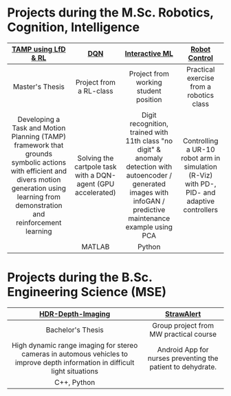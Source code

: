 # Projects during the M.Sc. Robotics, Cognition, Intelligence


[TAMP using LfD & RL](https://github.com/domi20u/Projects/tree/master/TAMP%20using%20LfD%20%26%20RL)          |  [DQN](https://github.com/domi20u/Projects/tree/master/DQN)       | [Interactive ML](https://github.com/domi20u/Projects/tree/master/Interactive%20ML)  |   [Robot Control](https://github.com/domi20u/Projects/tree/master/Robot%20Control)
:-------------------------:|:-------------------------:|:-------------------------:|:-------------------------:
|  Master's Thesis |  Project from a RL-class    | Project from working student position  |  Practical exercise from a robotics class
|   Developing a Task and Motion Planning (TAMP) framework that grounds symbolic actions with efficient and divers motion generation using learning from demonstration and reinforcement learning   | Solving the cartpole task with a DQN-agent (GPU accelerated)    | Digit recognition, trained with 11th class "no digit" & anomaly detection with autoencoder  / generated images with infoGAN / predictive maintenance example using PCA  | Controlling a UR-10 robot arm in simulation (R-Viz) with PD-, PID- and adaptive controllers
|  | MATLAB | Python | 

# Projects during the B.Sc. Engineering Science (MSE)

[HDR-Depth-Imaging](https://github.com/domi20u/Projects/tree/master/HDR-Depth-Imaging)   |   [StrawAlert](https://github.com/domi20u/Projects/tree/master/StrawAlert)
:-------------------------:|:-------------------------:
|  Bachelor's Thesis |  Group project from MW practical course|
|    High dynamic range imaging for stereo cameras in automous vehicles to improve depth information in difficult light situations  | Android App for nurses preventing the patient to dehydrate.  |
| C++, Python |  |



